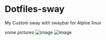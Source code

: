 # Dotfiles-sway
My Custom sway with swaybar
for Alpine linux

some pictures ![image](https://github.com/user-attachments/assets/fea19166-d0c2-402d-8a28-b741c2babfbd)
![image](https://github.com/user-attachments/assets/6b2a8d86-e428-485b-916b-dea185d0053c)
